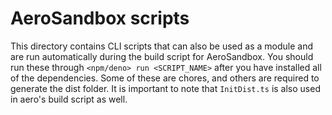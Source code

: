 # AeroSandbox scripts

This directory contains CLI scripts that can also be used as a module and are run automatically during the build script for AeroSandbox. You should run these through `<npm/deno> run <SCRIPT_NAME>` after you have installed all of the dependencies. Some of these are chores, and others are required to generate the dist folder. It is important to note that `InitDist.ts` is also used in aero's build script as well.